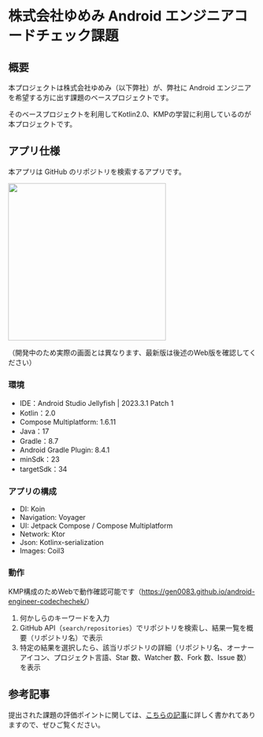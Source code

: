 # 株式会社ゆめみ Android エンジニアコードチェック課題

## 概要

本プロジェクトは株式会社ゆめみ（以下弊社）が、弊社に Android エンジニアを希望する方に出す課題のベースプロジェクトです。

そのベースプロジェクトを利用してKotlin2.0、KMPの学習に利用しているのが本プロジェクトです。

## アプリ仕様

本アプリは GitHub のリポジトリを検索するアプリです。

<!-- TODO: ある程度できあがったら画像差し替え -->

<img src="docs/app.gif" width="320">

（開発中のため実際の画面とは異なります、最新版は後述のWeb版を確認してください）

### 環境

- IDE：Android Studio Jellyfish | 2023.3.1 Patch 1
- Kotlin：2.0
- Compose Multiplatform: 1.6.11
- Java：17
- Gradle：8.7
- Android Gradle Plugin: 8.4.1
- minSdk：23
- targetSdk：34

### アプリの構成

- DI: Koin
- Navigation: Voyager
- UI: Jetpack Compose / Compose Multiplatform
- Network: Ktor
- Json: Kotlinx-serialization
- Images: Coil3

### 動作

KMP構成のためWebで動作確認可能です（<https://gen0083.github.io/android-engineer-codechechek/>）

1. 何かしらのキーワードを入力
2. GitHub API（`search/repositories`）でリポジトリを検索し、結果一覧を概要（リポジトリ名）で表示
3. 特定の結果を選択したら、該当リポジトリの詳細（リポジトリ名、オーナーアイコン、プロジェクト言語、Star 数、Watcher 数、Fork 数、Issue 数）を表示

## 参考記事

提出された課題の評価ポイントに関しては、[こちらの記事](https://qiita.com/blendthink/items/aa70b8b3106fb4e3555f)に詳しく書かれてありますので、ぜひご覧ください。
